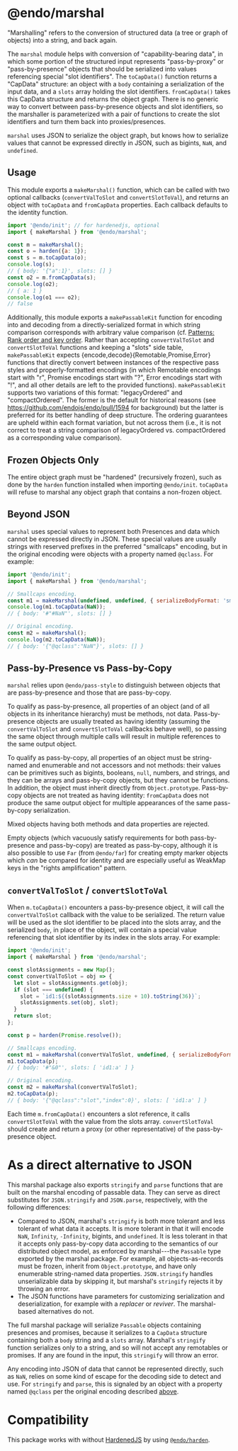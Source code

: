 # @endo/marshal

"Marshalling" refers to the conversion of structured data (a tree or graph of
objects) into a string, and back again.

The `marshal` module helps with conversion of "capability-bearing data", in
which some portion of the structured input represents "pass-by-proxy" or
"pass-by-presence" objects that should be serialized into values referencing
special "slot identifiers". The `toCapData()` function returns a "CapData"
structure: an object with a `body` containing a serialization of the input data,
and a `slots` array holding the slot identifiers. `fromCapData()` takes this
CapData structure and returns the object graph. There is no generic way to
convert between pass-by-presence objects and slot identifiers, so the marshaller
is parameterized with a pair of functions to create the slot identifiers and turn
them back into proxies/presences.

`marshal` uses JSON to serialize the object graph, but knows how to serialize
values that cannot be expressed directly in JSON, such as bigints, `NaN`, and
`undefined`.

## Usage

This module exports a `makeMarshal()` function, which can be called with two
optional callbacks (`convertValToSlot` and `convertSlotToVal`), and returns
an object with `toCapData` and `fromCapData` properties. Each callback defaults
to the identity function.

```js
import '@endo/init'; // for hardenedjs, optional
import { makeMarshal } from '@endo/marshal';

const m = makeMarshal();
const o = harden({a: 1});
const s = m.toCapData(o);
console.log(s);
// { body: '{"a":1}', slots: [] }
const o2 = m.fromCapData(s);
console.log(o2);
// { a: 1 }
console.log(o1 === o2);
// false
```

Additionally, this module exports a `makePassableKit` function for encoding into
and decoding from a directly-serialized format in which string comparison
corresponds with arbitrary value comparison (cf.
[Patterns: Rank order and key order](https://github.com/endojs/endo/blob/master/packages/patterns/README.md#rank-order-and-key-order).
Rather than accepting `convertValToSlot` and `convertSlotToVal` functions and
keeping a "slots" side table, `makePassableKit` expects
{encode,decode}{Remotable,Promise,Error} functions that directly convert between
instances of the respective pass styles and properly-formatted encodings
(in which Remotable encodings start with "r", Promise encodings start with "?",
Error encodings start with "!", and all other details are left to the provided
functions).
`makePassableKit` supports two variations of this format: "legacyOrdered" and
"compactOrdered". The former is the default for historical reasons (see
https://github.com/endojs/endo/pull/1594 for background) but the latter is
preferred for its better handling of deep structure. The ordering guarantees are
upheld within each format variation, but not across them (i.e., it is not
correct to treat a string comparison of legacyOrdered vs. compactOrdered as a
corresponding value comparison).

## Frozen Objects Only

The entire object graph must be "hardened" (recursively frozen), such as done
by the `harden` function installed when importing `@endo/init`. `toCapData` will
refuse to marshal any object graph that contains a non-frozen object.

## Beyond JSON

`marshal` uses special values to represent both Presences and data which cannot
be expressed directly in JSON. These special values are usually strings with
reserved prefixes in the preferred "smallcaps" encoding, but in the original
encoding were objects with a property named `@qclass`. For example:

```js
import '@endo/init';
import { makeMarshal } from '@endo/marshal';

// Smallcaps encoding.
const m1 = makeMarshal(undefined, undefined, { serializeBodyFormat: 'smallcaps' });
console.log(m1.toCapData(NaN));
// { body: '#"#NaN"', slots: [] }

// Original encoding.
const m2 = makeMarshal();
console.log(m2.toCapData(NaN));
// { body: '{"@qclass":"NaN"}', slots: [] }
```

## Pass-by-Presence vs Pass-by-Copy

`marshal` relies upon `@endo/pass-style` to distinguish between objects that are
pass-by-presence and those that are pass-by-copy.

To qualify as pass-by-presence, all properties of an object (and of all objects
in its inheritance hierarchy) must be methods, not data. Pass-by-presence objects
are usually treated as having identity (assuming the `convertValToSlot` and
`convertSlotToVal` callbacks behave well), so passing the same object through
multiple calls will result in multiple references to the same output object.

To qualify as pass-by-copy, all properties of an object must be string-named and
enumerable and not accessors and not methods: their values can be primitives such
as bigints, booleans, `null`, numbers, and strings, and they can be arrays and
pass-by-copy objects, but they cannot be functions. In addition, the object must
inherit directly from `Object.prototype`. Pass-by-copy objects are not treated as
having identity: `fromCapData` does not produce the same output object for
multiple appearances of the same pass-by-copy serialization.

Mixed objects having both methods and data properties are rejected.

Empty objects (which vacuously satisfy requirements for both pass-by-presence and
pass-by-copy) are treated as pass-by-copy, although it is also possible to use
`Far` (from `@endo/far`) for creating empty marker objects which _can_ be
compared for identity and are especially useful as WeakMap keys in the "rights
amplification" pattern.

## `convertValToSlot` / `convertSlotToVal`

When `m.toCapData()` encounters a pass-by-presence object, it will call the
`convertValToSlot` callback with the value to be serialized. The return value
will be used as the slot identifier to be placed into the slots array, and the
serialized `body`, in place of the object, will contain a special value
referencing that slot identifier by its index in the slots array. For example:

```js
import '@endo/init';
import { makeMarshal } from '@endo/marshal';

const slotAssignments = new Map();
const convertValToSlot = obj => {
  let slot = slotAssignments.get(obj);
  if (slot === undefined) {
    slot = `id1:${(slotAssignments.size + 10).toString(36)}`;
    slotAssignments.set(obj, slot);
  }
  return slot;
};

const p = harden(Promise.resolve());

// Smallcaps encoding.
const m1 = makeMarshal(convertValToSlot, undefined, { serializeBodyFormat: 'smallcaps' });
m1.toCapData(p);
// { body: '#"&0"', slots: [ 'id1:a' ] }

// Original encoding.
const m2 = makeMarshal(convertValToSlot);
m2.toCapData(p);
// { body: '{"@qclass":"slot","index":0}', slots: [ 'id1:a' ] }
```

Each time `m.fromCapData()` encounters a slot reference, it calls
`convertSlotToVal` with the value from the slots array. `convertSlotToVal`
should create and return a proxy (or other representative) of the
pass-by-presence object.

# As a direct alternative to JSON

This marshal package also exports `stringify` and `parse` functions that are
built on the marshal encoding of passable data. They can serve as direct
substitutes for `JSON.stringify` and `JSON.parse`, respectively, with the
following differences:

* Compared to JSON, marshal's `stringify` is both more tolerant and less tolerant
  of what data it accepts. It is more tolerant in that it will encode `NaN`,
  `Infinity`, `-Infinity`, bigints, and `undefined`. It is less tolerant in that
  it accepts only pass-by-copy data according to the semantics of our distributed
  object model, as enforced by marshal---the `Passable` type exported by the
  marshal package. For example, all objects-as-records must be frozen, inherit
  from `Object.prototype`, and have only enumerable string-named data properties.
  `JSON.stringify` handles unserializable data by skipping it, but marshal's
  `stringify` rejects it by throwing an error.
* The JSON functions have parameters for customizing serialization and
  deserialization, for example with a *replacer* or *reviver*. The marshal-based
  alternatives do not.

The full marshal package will serialize `Passable` objects containing
presences and promises, because it serializes to a `CapData` structure
containing both a `body` string and a `slots` array. Marshal's `stringify`
function serializes only to a string, and so will not
accept any remotables or promises. If any are found in the input, this
`stringify` will throw an error.

Any encoding into JSON of data that cannot be represented directly, such as
`NaN`, relies on some kind of escape for the decoding side to detect and use.
For `stringify` and `parse`, this is signaled by an object with a property named
`@qclass` per the original encoding described [above](#beyond-json).

# Compatibility

This package works with without [HardenedJS](https://hardenedjs.org) by using
[`@endo/harden`](https://github.com/endojs/endo/tree/master/packages/harden).
